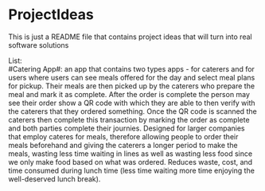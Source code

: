 # ProjectIdeas
This is just a README file that contains project ideas that will turn into real software solutions<br>

List:<br>
#Catering App#: an app that contains two types apps - for caterers and for users where users can see meals offered for the day and select meal plans for pickup. Their meals are then picked up by the caterers who prepare the meal and mark it as complete. After the order is complete the person may see their order show a QR code with which they are able to then verify with the caterers that they ordered something. Once the QR code is scanned the caterers then complete this transaction by marking the order as complete and both parties complete their journies. Designed for larger companies that employ cateres for meals, therefore allowing people to order their meals beforehand and giving the caterers a longer period to make the meals, wasting less time waiting in lines as well as wasting less food since we only make food based on what was ordered. Reduces waste, cost, and time consumed during lunch time (less time waiting more time enjoying the well-deserved lunch break).<br>
